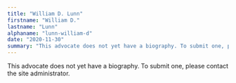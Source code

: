 ```yaml
---
title: "William D. Lunn"
firstname: "William D."
lastname: "Lunn"
alphaname: "lunn-william-d"
date: "2020-11-30"
summary: "This advocate does not yet have a biography. To submit one, please contact the site administrator."
---
```

This advocate does not yet have a biography. To submit one, please contact the site administrator.

